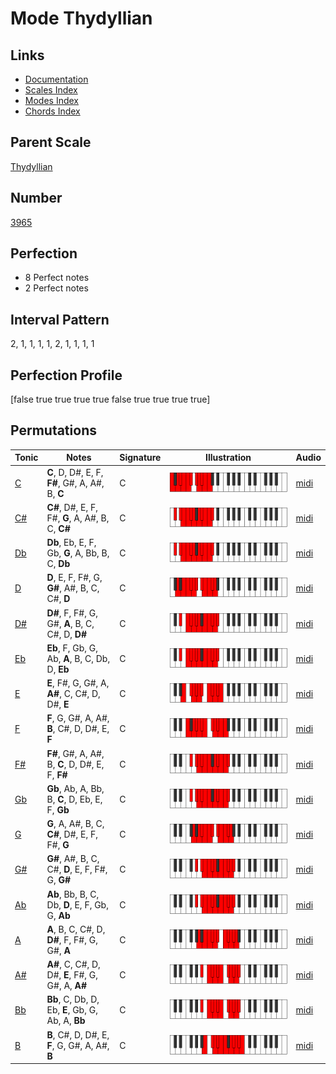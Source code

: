 # Mode Thydyllian

## Links

- [Documentation](index.md)
- [Scales Index](Scales.md)
- [Modes Index](Modes.md)
- [Chords Index](Chords.md)

## Parent Scale

[Thydyllian](ScaleThydyllian.md)

## Number

[3965](https://ianring.com/musictheory/scales/3965)

## Perfection

- 8 Perfect notes
- 2 Perfect notes

## Interval Pattern

2, 1, 1, 1, 1, 2, 1, 1, 1, 1

## Perfection Profile

[false true true true true false true true true true]

## Permutations

| Tonic | Notes | Signature | Illustration | Audio |
|-------|-------|-----------|--------------|-------|
| [C](ModeCNaturalThydyllian.md) | **C**, D, D#, E, F, **F#**, G#, A, A#, B, **C** | C | ![CNaturalThydyllian](ModeCNaturalThydyllian.png) | [midi](https://github.com/edipermadi/music/blob/main/docs/ModeCNaturalThydyllian.mid?raw=true) |
| [C#](ModeCSharpThydyllian.md) | **C#**, D#, E, F, F#, **G**, A, A#, B, C, **C#** | C | ![CSharpThydyllian](ModeCSharpThydyllian.png) | [midi](https://github.com/edipermadi/music/blob/main/docs/ModeCSharpThydyllian.mid?raw=true) |
| [Db](ModeDFlatThydyllian.md) | **Db**, Eb, E, F, Gb, **G**, A, Bb, B, C, **Db** | C | ![DFlatThydyllian](ModeDFlatThydyllian.png) | [midi](https://github.com/edipermadi/music/blob/main/docs/ModeDFlatThydyllian.mid?raw=true) |
| [D](ModeDNaturalThydyllian.md) | **D**, E, F, F#, G, **G#**, A#, B, C, C#, **D** | C | ![DNaturalThydyllian](ModeDNaturalThydyllian.png) | [midi](https://github.com/edipermadi/music/blob/main/docs/ModeDNaturalThydyllian.mid?raw=true) |
| [D#](ModeDSharpThydyllian.md) | **D#**, F, F#, G, G#, **A**, B, C, C#, D, **D#** | C | ![DSharpThydyllian](ModeDSharpThydyllian.png) | [midi](https://github.com/edipermadi/music/blob/main/docs/ModeDSharpThydyllian.mid?raw=true) |
| [Eb](ModeEFlatThydyllian.md) | **Eb**, F, Gb, G, Ab, **A**, B, C, Db, D, **Eb** | C | ![EFlatThydyllian](ModeEFlatThydyllian.png) | [midi](https://github.com/edipermadi/music/blob/main/docs/ModeEFlatThydyllian.mid?raw=true) |
| [E](ModeENaturalThydyllian.md) | **E**, F#, G, G#, A, **A#**, C, C#, D, D#, **E** | C | ![ENaturalThydyllian](ModeENaturalThydyllian.png) | [midi](https://github.com/edipermadi/music/blob/main/docs/ModeENaturalThydyllian.mid?raw=true) |
| [F](ModeFNaturalThydyllian.md) | **F**, G, G#, A, A#, **B**, C#, D, D#, E, **F** | C | ![FNaturalThydyllian](ModeFNaturalThydyllian.png) | [midi](https://github.com/edipermadi/music/blob/main/docs/ModeFNaturalThydyllian.mid?raw=true) |
| [F#](ModeFSharpThydyllian.md) | **F#**, G#, A, A#, B, **C**, D, D#, E, F, **F#** | C | ![FSharpThydyllian](ModeFSharpThydyllian.png) | [midi](https://github.com/edipermadi/music/blob/main/docs/ModeFSharpThydyllian.mid?raw=true) |
| [Gb](ModeGFlatThydyllian.md) | **Gb**, Ab, A, Bb, B, **C**, D, Eb, E, F, **Gb** | C | ![GFlatThydyllian](ModeGFlatThydyllian.png) | [midi](https://github.com/edipermadi/music/blob/main/docs/ModeGFlatThydyllian.mid?raw=true) |
| [G](ModeGNaturalThydyllian.md) | **G**, A, A#, B, C, **C#**, D#, E, F, F#, **G** | C | ![GNaturalThydyllian](ModeGNaturalThydyllian.png) | [midi](https://github.com/edipermadi/music/blob/main/docs/ModeGNaturalThydyllian.mid?raw=true) |
| [G#](ModeGSharpThydyllian.md) | **G#**, A#, B, C, C#, **D**, E, F, F#, G, **G#** | C | ![GSharpThydyllian](ModeGSharpThydyllian.png) | [midi](https://github.com/edipermadi/music/blob/main/docs/ModeGSharpThydyllian.mid?raw=true) |
| [Ab](ModeAFlatThydyllian.md) | **Ab**, Bb, B, C, Db, **D**, E, F, Gb, G, **Ab** | C | ![AFlatThydyllian](ModeAFlatThydyllian.png) | [midi](https://github.com/edipermadi/music/blob/main/docs/ModeAFlatThydyllian.mid?raw=true) |
| [A](ModeANaturalThydyllian.md) | **A**, B, C, C#, D, **D#**, F, F#, G, G#, **A** | C | ![ANaturalThydyllian](ModeANaturalThydyllian.png) | [midi](https://github.com/edipermadi/music/blob/main/docs/ModeANaturalThydyllian.mid?raw=true) |
| [A#](ModeASharpThydyllian.md) | **A#**, C, C#, D, D#, **E**, F#, G, G#, A, **A#** | C | ![ASharpThydyllian](ModeASharpThydyllian.png) | [midi](https://github.com/edipermadi/music/blob/main/docs/ModeASharpThydyllian.mid?raw=true) |
| [Bb](ModeBFlatThydyllian.md) | **Bb**, C, Db, D, Eb, **E**, Gb, G, Ab, A, **Bb** | C | ![BFlatThydyllian](ModeBFlatThydyllian.png) | [midi](https://github.com/edipermadi/music/blob/main/docs/ModeBFlatThydyllian.mid?raw=true) |
| [B](ModeBNaturalThydyllian.md) | **B**, C#, D, D#, E, **F**, G, G#, A, A#, **B** | C | ![BNaturalThydyllian](ModeBNaturalThydyllian.png) | [midi](https://github.com/edipermadi/music/blob/main/docs/ModeBNaturalThydyllian.mid?raw=true) |
